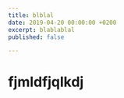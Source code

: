 ```yaml
---
title: blblal
date: 2019-04-20 00:00:00 +0200
excerpt: blablablal
published: false

---
```

# fjmldfjqlkdj